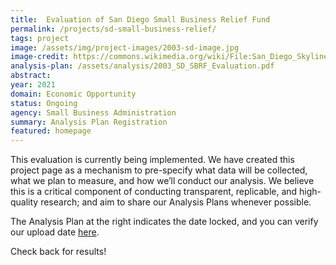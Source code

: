 ```yaml
---
title:  Evaluation of San Diego Small Business Relief Fund
permalink: /projects/sd-small-business-relief/
tags: project  
image: /assets/img/project-images/2003-sd-image.jpg
image-credit: https://commons.wikimedia.org/wiki/File:San_Diego_Skyline_at_Dawn.jpg
analysis-plan: /assets/analysis/2003_SD_SBRF_Evaluation.pdf
abstract:  
year: 2021
domain: Economic Opportunity
status: Ongoing
agency: Small Business Administration
summary: Analysis Plan Registration
featured: homepage
---
```


This evaluation is currently being implemented. We have created this project page as a mechanism to pre-specify what data will be collected, what we plan to measure, and how we’ll conduct our analysis. We believe this is a critical component of conducting transparent, replicable, and high-quality research; and aim to share our Analysis Plans whenever possible.

The Analysis Plan at the right indicates the date locked, and you can verify our upload date <a href="https://github.com/gsa-oes/office-of-evaluation-sciences/commits/master/assets/analysis/2003_SD_SBRF_Evaluation.pdf">here</a>. 

Check back for results!
